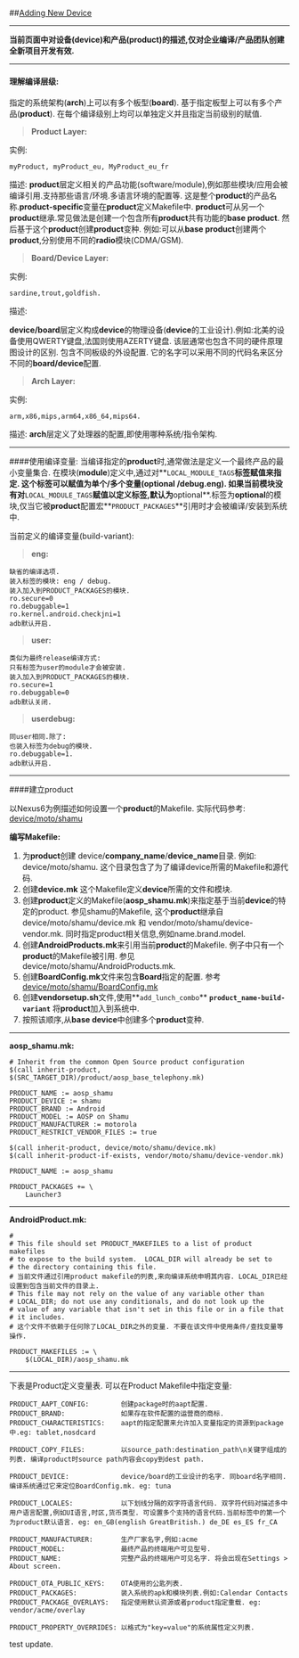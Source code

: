 ##[Adding New Device](http://source.android.com/source/add-device.html) 

--------
**当前页面中对设备(device)和产品(product)的描述,仅对企业编译/产品团队创建全新项目开发有效.**

----------
#### 理解编译层级:
指定的系统架构(**arch**)上可以有多个板型(**board**). 基于指定板型上可以有多个产品(**product**).
在每个编译级别上均可以单独定义并且指定当前级别的赋值.

> **Product Layer:**

实例:

    myProduct, myProduct_eu, MyProduct_eu_fr

描述:
**product**层定义相关的产品功能(software/module),例如那些模块/应用会被编译引用.支持那些语言/环境.多语言环境的配置等. 这是整个**product**的产品名称.**product-specific**变量在**product**定义Makefile中.  **product**可从另一个**product**继承.常见做法是创建一个包含所有**product**共有功能的**base product**. 然后基于这个**product**创建**product**变种. 例如:可以从**base product**创建两个**product**,分别使用不同的**radio**模块(CDMA/GSM).

> **Board/Device Layer:**

实例:

    sardine,trout,goldfish.
描述:

**device/board**层定义构成**device**的物理设备(**device**的工业设计).例如:北美的设备使用QWERTY键盘,法国则使用AZERTY键盘. 该层通常也包含不同的硬件原理图设计的区别. 包含不同板级的外设配置. 它的名字可以采用不同的代码名来区分不同的**board/device**配置.

> **Arch Layer:**

实例:

    arm,x86,mips,arm64,x86_64,mips64.
描述:
**arch**层定义了处理器的配置,即使用哪种系统/指令架构.


----------
####使用编译变量:
当编译指定的**product**时,通常做法是定义一个最终产品的最小变量集合.
在模块(**module**)定义中,通过对**`LOCAL_MODULE_TAGS`**标签赋值来指定. 这个标签可以赋值为单个/多个变量(**optional** /**debug**.**eng**).
如果当前模块没有对**`LOCAL_MODULE_TAGS`**赋值以定义标签,默认为**optional**.标签为**optional**的模块,仅当它被**product**配置宏**`PRODUCT_PACKAGES`**引用时才会被编译/安装到系统中.

当前定义的编译变量(build-variant):

> **eng:**

    缺省的编译选项.
	装入标签的模块: eng / debug.
	装入加入到PRODUCT_PACKAGES的模块.
	ro.secure=0
	ro.debuggable=1
	ro.kernel.android.checkjni=1
	adb默认开启.

> **user:**

    类似为最终release编译方式:
	只有标签为user的module才会被安装.
	装入加入到PRODUCT_PACKAGES的模块.
	ro.secure=1
	ro.debuggable=0
	adb默认关闭.

> **userdebug:**

	同user相同.除了:
	也装入标签为debug的模块.
	ro.debuggable=1.
	adb默认开启.


----------
####建立product

以Nexus6为例描述如何设置一个**product**的Makefile.
实际代码参考: [device/moto/shamu](https://android.googlesource.com/device/moto/shamu/+/android-5.1.1_r13)

**编写Makefile:**

1. 为**product**创建 device/**company_name**/**device_name**目录. 例如: device/moto/shamu. 这个目录包含了为了编译device所需的Makefile和源代码.
2. 创建**device.mk** 这个Makefile定义**device**所需的文件和模块.
3. 创建**product**定义的Makefile(**aosp_shamu.mk**)来指定基于当前**device**的特定的product. 
    参见shamu的Makefile, 这个**product**继承自 device/moto/shamu/device.mk 和 vendor/moto/shamu/device-vendor.mk. 同时指定product相关信息,例如name.brand.model.
4. 创建**AndroidProducts.mk**来引用当前**product**的Makefile. 例子中只有一个**product**的Makefile被引用. 参见 device/moto/shamu/AndroidProducts.mk.
5. 创建**BoardConfig.mk**文件来包含**Board**指定的配置. 参考 [device/moto/shamu/BoardConfig.mk](https://android.googlesource.com/device/moto/shamu/+/android-5.1.1_r13/BoardConfig.mk)
6. 创建**vendorsetup.sh**文件,使用**`add_lunch_combo`** **`product_name-build-variant`** 将**product**加入到系统中.
7. 按照该顺序,从**base device**中创建多个**product**变种.

----------
**aosp_shamu.mk:**

    # Inherit from the common Open Source product configuration
	$(call inherit-product, $(SRC_TARGET_DIR)/product/aosp_base_telephony.mk)
	
	PRODUCT_NAME := aosp_shamu
	PRODUCT_DEVICE := shamu
	PRODUCT_BRAND := Android
	PRODUCT_MODEL := AOSP on Shamu
	PRODUCT_MANUFACTURER := motorola
	PRODUCT_RESTRICT_VENDOR_FILES := true
	
	$(call inherit-product, device/moto/shamu/device.mk)
	$(call inherit-product-if-exists, vendor/moto/shamu/device-vendor.mk)
	
	PRODUCT_NAME := aosp_shamu
	
	PRODUCT_PACKAGES += \
	    Launcher3

----------
**AndroidProduct.mk:**

	#
	# This file should set PRODUCT_MAKEFILES to a list of product makefiles
	# to expose to the build system.  LOCAL_DIR will already be set to
	# the directory containing this file.
	# 当前文件通过引用product makefile的列表,来向编译系统申明其内容. LOCAL_DIR已经设置到包含当前文件的目录上.
	# This file may not rely on the value of any variable other than
	# LOCAL_DIR; do not use any conditionals, and do not look up the
	# value of any variable that isn't set in this file or in a file that
	# it includes.
	# 这个文件不依赖于任何除了LOCAL_DIR之外的变量. 不要在该文件中使用条件/查找变量等操作.
	
	PRODUCT_MAKEFILES := \
	    $(LOCAL_DIR)/aosp_shamu.mk


----------

下表是Product定义变量表. 可以在Product Makefile中指定变量:

    PRODUCT_AAPT_CONFIG:		创建package时的aapt配置.
	PRODUCT_BRAND:				如果存在软件配置的运营商的商标.
	PRODUCT_CHARACTERISTICS:	aapt的指定配置来允许加入变量指定的资源到package中.eg: tablet,nosdcard
	
	PRODUCT_COPY_FILES:			以source_path:destination_path\n关键字组成的列表. 编译product时source path内容会copy到dest path.
	
	PRODUCT_DEVICE:				device/board的工业设计的名字. 同board名字相同. 编译系统通过它来定位BoardConfig.mk. eg: tuna
	
	PRODUCT_LOCALES:			以下划线分隔的双字符语言代码. 双字符代码对描述多中用户语言配置,例如UI语言,时区,货币类型. 可设置多个支持的语言代码.当前标签中的第一个为product默认语言. eg: en_GB(english GreatBritish.) de_DE es_ES fr_CA
	
	PRODUCT_MANUFACTURER:		生产厂家名字,例如:acme
	PRODUCT_MODEL:				最终产品的终端用户可见型号.
	PRODUCT_NAME:				完整产品的终端用户可见名字. 将会出现在Settings > About screen.	
	
	PRODUCT_OTA_PUBLIC_KEYS:	OTA使用的公匙列表.
	PRODUCT_PACKAGES:			装入系统的apk和模块列表.例如:Calendar Contacts
	PRODUCT_PACKAGE_OVERLAYS:	指定使用默认资源或者product指定重载. eg: vendor/acme/overlay
	
	PRODUCT_PROPERTY_OVERRIDES: 以格式为"key=value"的系统属性定义列表.


test update.